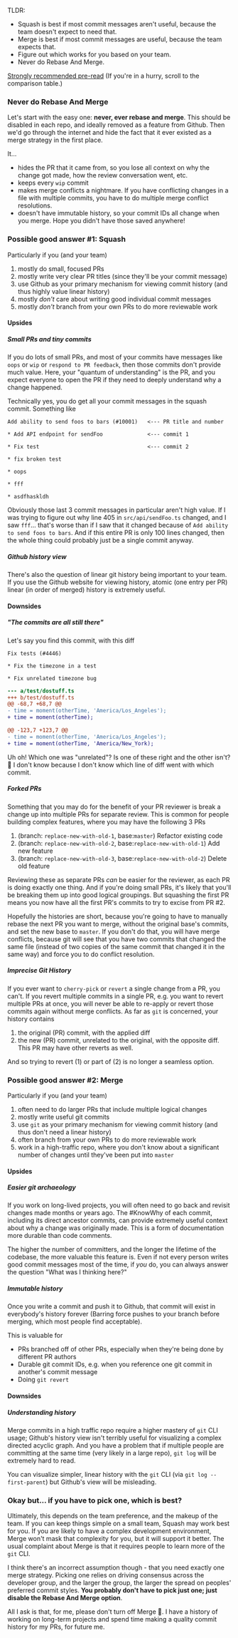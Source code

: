 TLDR:

- Squash is best if most commit messages aren't useful, because the team doesn't expect to need that.
- Merge is best if most commit messages are useful, because the team expects that.
- Figure out which works for you based on your team.
- Never do Rebase And Merge.

[Strongly recommended pre-read](https://medium.com/@elliotchance/comparison-of-merging-strategies-in-github-2f948c3b8fdc) (If you're in a hurry, scroll to the comparison table.)

### Never do Rebase And Merge

Let's start with the easy one: **never, ever rebase and merge**.
This should be disabled in each repo, and ideally removed as a feature from Github.
Then we'd go through the internet and hide the fact that it ever existed as a merge strategy in the first place.

It...

- hides the PR that it came from, so you lose all context on why the change got made, how the review conversation went, etc.
- keeps every `wip` commit
- makes merge conflicts a nightmare. If you have conflicting changes in a file with multiple commits, you have to do multiple merge conflict resolutions.
- doesn't have immutable history, so your commit IDs all change when you merge. Hope you didn't have those saved anywhere!

### Possible good answer #1: Squash

Particularly if you (and your team)

1. mostly do small, focused PRs
2. mostly write very clear PR titles (since they'll be your commit message)
3. use Github as your primary mechanism for viewing commit history (and thus highly value linear history)
4. mostly _don't_ care about writing good individual commit messages
5. mostly _don't_ branch from your own PRs to do more reviewable work

#### Upsides

##### Small PRs and tiny commits

If you do lots of small PRs, and most of your commits have messages like `oops` or `wip` or `respond to PR feedback`,
then those commits don't provide much value. Here, your "quantum of understanding" is the PR, and you expect everyone
to open the PR if they need to deeply understand why a change happened.

Technically yes, you do get all your commit messages in the squash commit. Something like

```
Add ability to send foos to bars (#10001)   <--- PR title and number

* Add API endpoint for sendFoo              <--- commit 1

* Fix test                                  <--- commit 2

* fix broken test

* oops

* fff

* asdfhaskldh
```

Obviously those last 3 commit messages in particular aren't high value.
If I was trying to figure out why line 405 in `src/api/sendFoo.ts` changed, and I saw `fff`...
that's worse than if I saw that it changed because of `Add ability to send foos to bars`.
And if this entire PR is only 100 lines changed, then the whole thing could probably just be a single commit anyway.

##### Github history view

There's also the question of linear git history being important to your team. If you use the Github website for viewing history, atomic (one entry per PR) linear (in order of merged) history is extremely useful.

#### Downsides

##### "The commits are all still there"

Let's say you find this commit, with this diff

```
Fix tests (#4446)

* Fix the timezone in a test

* Fix unrelated timezone bug
```

```diff
--- a/test/dostuff.ts
+++ b/test/dostuff.ts
@@ -68,7 +68,7 @@
- time = moment(otherTime, 'America/Los_Angeles');
+ time = moment(otherTime);

@@ -123,7 +123,7 @@
- time = moment(otherTime, 'America/Los_Angeles');
+ time = moment(otherTime, 'America/New_York);
```

Uh oh! Which one was "unrelated"? Is one of these right and the other isn't? 🤷 I don't know because I don't know which line of diff went with which commit.

##### Forked PRs

Something that you may do for the benefit of your PR reviewer is break a change up into multiple PRs for separate review.
This is common for people building complex features, where you may have the following 3 PRs

1. (branch: `replace-new-with-old-1`, base:`master`) Refactor existing code
2. (branch: `replace-new-with-old-2`, base:`replace-new-with-old-1`) Add new feature
3. (branch: `replace-new-with-old-3`, base:`replace-new-with-old-2`) Delete old feature

Reviewing these as separate PRs _can_ be easier for the reviewer, as each PR is doing exactly one thing. And if you're doing small PRs, it's likely that you'll be breaking them up into good logical groupings. But squashing the first PR means you now have all the first PR's commits to try to excise from PR #2.

Hopefully the histories are short, because you're going to have to manually rebase the next PR you want to merge, without the original base's commits, and set the new base to `master`. If you don't do that, you will have merge conflicts, because git will see that you have two commits that changed the same file (instead of two copies of the same commit that changed it in the same way) and force you to do conflict resolution.

##### Imprecise Git History

If you ever want to `cherry-pick` or `revert` a single change from a PR, you can't. If you revert multiple commits in a single PR, e.g. you want to revert multiple PRs at once, you will never be able to re-apply or revert those commits again without merge conflicts. As far as `git` is concerned, your history contains

1. the original (PR) commit, with the applied diff
2. the new (PR) commit, unrelated to the original, with the opposite diff. This PR may have other reverts as well.

And so trying to revert (1) or part of (2) is no longer a seamless option.

### Possible good answer #2: Merge

Particularly if you (and your team)

1. often need to do larger PRs that include multiple logical changes
2. mostly write useful git commits
3. use `git` as your primary mechanism for viewing commit history (and thus don't need a linear history)
4. often branch from your own PRs to do more reviewable work
5. work in a high-traffic repo, where you don't know about a significant number of changes until they've been put into `master`

#### Upsides

##### Easier git archaeology

If you work on long-lived projects, you will often need to go back and revisit changes made months or years ago. The #KnowWhy of each commit, including its direct ancestor commits, can provide extremely useful context about why a change was originally made. This is a form of documentation more durable than code comments.

The higher the number of committers, and the longer the lifetime of the codebase, the more valuable this feature is. Even if not every person writes good commit messages most of the time, if _you_ do, you can always answer the question "What was I thinking here?"

##### Immutable history

Once you write a commit and push it to Github, that commit will exist in everybody's history forever (Barring force pushes to your branch before merging, which most people find acceptable).

This is valuable for

- PRs branched off of other PRs, especially when they're being done by different PR authors
- Durable git commit IDs, e.g. when you reference one git commit in another's commit message
- Doing `git revert`

#### Downsides

##### Understanding history

Merge commits in a high traffic repo require a higher mastery of `git` CLI usage; Github's history view isn't terribly useful for visualizing a complex directed acyclic graph. And you have a problem that if multiple people are committing at the same time (very likely in a large repo), `git log` will be extremely hard to read.

You can visualize simpler, linear history with the `git` CLI (via `git log --first-parent`) but Github's view will be misleading.

### Okay but... if you have to pick one, which is best?

Ultimately, this depends on the team preference, and the makeup of the team. If you can keep things simple on a small team, Squash may work best for you. If you are likely to have a complex development environment, Merge won't mask that complexity for you, but it will support it better. The usual complaint about Merge is that it requires people to learn more of the `git` CLI.

I think there's an incorrect assumption though - that you need exactly one merge strategy. Picking one relies on driving consensus across the developer group, and the larger the group, the larger the spread on peoples' preferred commit styles. **You probably don't have to pick just one; just disable the Rebase And Merge option**.

All I ask is that, for me, please don't turn off Merge 🙏. I have a history of working on long-term projects and spend time making a quality commit history for my PRs, for future me.

